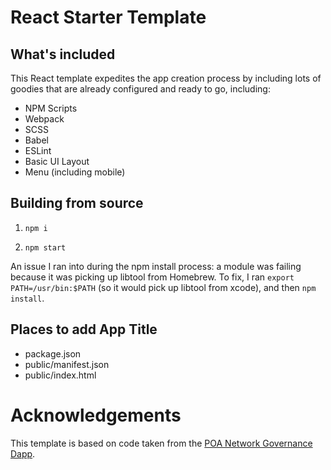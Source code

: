 # React Starter Template

## What's included

This React template expedites the app creation process by including lots of goodies that are already configured and ready to go, including:

- NPM Scripts
- Webpack
- SCSS
- Babel
- ESLint
- Basic UI Layout
- Menu (including mobile)

## Building from source

1) `npm i`

2) `npm start`

An issue I ran into during the npm install process: a module was failing because it was picking up libtool from Homebrew.
To fix, I ran `export PATH=/usr/bin:$PATH` (so it would pick up libtool from xcode), and then `npm install`.

## Places to add App Title

- package.json
- public/manifest.json
- public/index.html

# Acknowledgements

This template is based on code taken from the [POA Network Governance Dapp](https://github.com/poanetwork/poa-dapps-voting).
